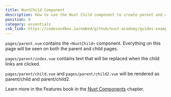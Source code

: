 ```yaml
---
title: NuxtChild Component
description: How to use the Nuxt Child component to create parent and child pages.
position: 9
category: essentials
csb_link: https://codesandbox.io/embed/github/nuxt-academy/guides-examples/tree/master/03_features/09_components_nuxt
---
```


<example-intro></example-intro>

`pages/parent.vue` contains the `<NuxtChild>` component. Everything on this page will be seen on both the parent and child pages.

`pages/parent/index.vue` contains text that will be replaced when the child links are clicked.

`pages/parent/child.vue` and `pages/parent/child2.vue` will be rendered as parent/child and parent/child2.

<base-alert type="next">

Learn more in the Features book in the [Nuxt Components](/guides/features/nuxt-components#the-nuxtchild-component) chapter.

</base-alert>

<code-sandbox :src="csb_link"></code-sandbox>
